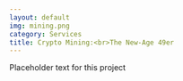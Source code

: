 ```yaml
---
layout: default
img: mining.png 
category: Services
title: Crypto Mining:<br>The New-Age 49er
---
```

Placeholder text for this project
